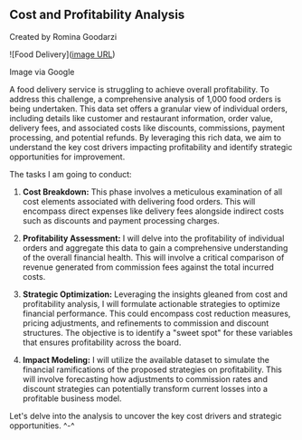 ## Cost and Profitability Analysis
Created by Romina Goodarzi


![Food Delivery]([image URL](https://www.scnsoft.com/blog-pictures/ecommerce/starting-a-food-delivery.png))


Image via Google


A food delivery service is struggling to achieve overall profitability. To address this challenge, a comprehensive analysis of 1,000 food orders is being undertaken. This data set offers a granular view of individual orders, including details like customer and restaurant information, order value, delivery fees, and associated costs like discounts, commissions, payment processing, and potential refunds. By leveraging this rich data, we aim to understand the key cost drivers impacting profitability and identify strategic opportunities for improvement.


The tasks I am going to conduct:


1. **Cost Breakdown:** This phase involves a meticulous examination of all cost elements associated with delivering food orders. This will encompass direct expenses like delivery fees alongside indirect costs such as discounts and payment processing charges.

2. **Profitability Assessment:** I will delve into the profitability of individual orders and aggregate this data to gain a comprehensive understanding of the overall financial health. This will involve a critical comparison of revenue generated from commission fees against the total incurred costs.

3. **Strategic Optimization:** Leveraging the insights gleaned from cost and profitability analysis, I will formulate actionable strategies to optimize financial performance. This could encompass cost reduction measures, pricing adjustments, and refinements to commission and discount structures. The objective is to identify a "sweet spot" for these variables that ensures profitability across the board.

4. **Impact Modeling:** I will utilize the available dataset to simulate the financial ramifications of the proposed strategies on profitability. This will involve forecasting how adjustments to commission rates and discount strategies can potentially transform current losses into a profitable business model.


Let's delve into the analysis to uncover the key cost drivers and strategic opportunities. ^-^
